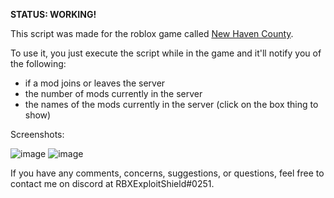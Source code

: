 **STATUS: WORKING!**

This script was made for the roblox game called [New Haven County](https://www.roblox.com/games/979209050/New-Haven-County).

To use it, you just execute the script while in the game and it'll notify you of the following: 
  - if a mod joins or leaves the server
  - the number of mods currently in the server
  - the names of the mods currently in the server (click on the box thing to show)

Screenshots:

![image](https://user-images.githubusercontent.com/63873427/125530537-f2e75baa-19ef-49e9-a309-6aafa345c1e9.png)
![image](https://user-images.githubusercontent.com/63873427/125530526-0fa0815c-c046-4992-a6fb-6ddb346d5708.png)
  
 If you have any comments, concerns, suggestions, or questions, feel free to contact me on discord at RBXExploitShield#0251.
